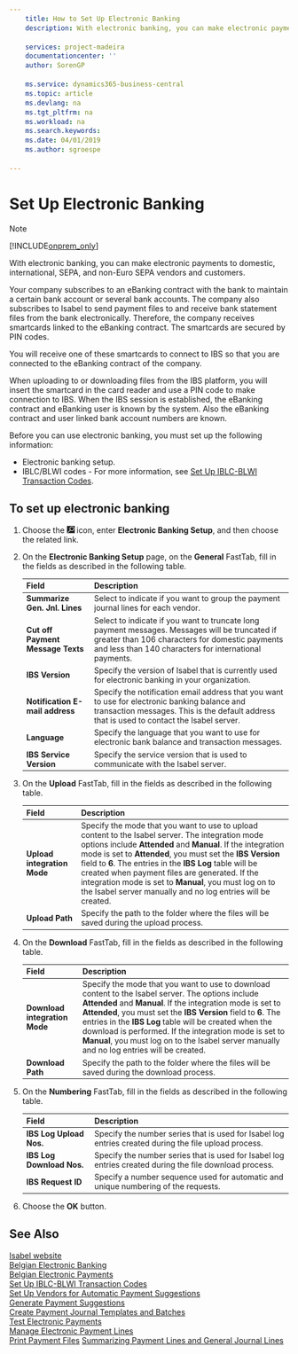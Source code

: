 ```yaml
---
    title: How to Set Up Electronic Banking
    description: With electronic banking, you can make electronic payments to domestic, international, SEPA, and non-Euro SEPA vendors and customers.

    services: project-madeira 
    documentationcenter: ''
    author: SorenGP

    ms.service: dynamics365-business-central
    ms.topic: article
    ms.devlang: na
    ms.tgt_pltfrm: na
    ms.workload: na
    ms.search.keywords:
    ms.date: 04/01/2019
    ms.author: sgroespe

---
```

# Set Up Electronic Banking
> [!Note]
> [!INCLUDE[onprem_only](../../includes/onprem_only_md.md)]

With electronic banking, you can make electronic payments to domestic, international, SEPA, and non-Euro SEPA vendors and customers.  

Your company subscribes to an eBanking contract with the bank to maintain a certain bank account or several bank accounts. The company also subscribes to Isabel to send payment files to and receive bank statement files from the bank electronically. Therefore, the company receives smartcards linked to the eBanking contract. The smartcards are secured by PIN codes.  

You will receive one of these smartcards to connect to IBS so that you are connected to the eBanking contract of the company.  

When uploading to or downloading files from the IBS platform, you will insert the smartcard in the card reader and use a PIN code to make connection to IBS. When the IBS session is established, the eBanking contract and eBanking user is known by the system. Also the eBanking contract and user linked bank account numbers are known.  

Before you can use electronic banking, you must set up the following information:  

- Electronic banking setup.  
- IBLC/BLWI codes - For more information, see [Set Up IBLC-BLWI Transaction Codes](how-to-set-up-iblc-blwi-transaction-codes.md).  

## To set up electronic banking  

1.  Choose the ![Search for Page or Report](../../media/ui-search/search_small.png "Search for Page or Report icon") icon, enter **Electronic Banking Setup**, and then choose the related link.  
2.  On the **Electronic Banking Setup** page, on the **General** FastTab, fill in the fields as described in the following table.   

    |Field|Description|  
    |---------------------------------|---------------------------------------|  
    |**Summarize Gen. Jnl. Lines**|Select to indicate if you want to group the payment journal lines for each vendor.|  
    |**Cut off Payment Message Texts**|Select to indicate if you want to truncate long payment messages. Messages will be truncated if greater than 106 characters for domestic payments and less than 140 characters for international payments.|  
    |**IBS Version**|Specify the version of Isabel that is currently used for electronic banking in your organization.|  
    |**Notification E-mail address**|Specify the notification email address that you want to use for electronic banking balance and transaction messages. This is the default address that is used to contact the Isabel server.|  
    |**Language**|Specify the language that you want to use for electronic bank balance and transaction messages.|  
    |**IBS Service Version**|Specify the service version that is used to communicate with the Isabel server.|  

3.  On the **Upload** FastTab, fill in the fields as described in the following table.   

    |Field|Description|  
    |---------------------------------|---------------------------------------|  
    |**Upload integration Mode**|Specify the mode that you want to use to upload content to the Isabel server. The integration mode options include **Attended** and **Manual**. If the integration mode is set to **Attended**, you must set the **IBS Version** field to **6**. The entries in the **IBS Log** table will be created when payment files are generated. If the integration mode is set to **Manual**, you must log on to the Isabel server manually and no log entries will be created.|  
    |**Upload Path**|Specify the path to the folder where the files will be saved during the upload process.|  

4.  On the **Download** FastTab, fill in the fields as described in the following table.   

    |Field|Description|  
    |---------------------------------|---------------------------------------|  
    |**Download integration Mode**|Specify the mode that you want to use to download content to the Isabel server. The options include **Attended** and **Manual**. If the integration mode is set to **Attended**, you must set the **IBS Version** field to **6**. The entries in the **IBS Log** table will be created when the download is performed. If the integration mode is set to **Manual**, you must log on to the Isabel server manually and no log entries will be created.|  
    |**Download Path**|Specify the path to the folder where the files will be saved during the download process.|  

5.  On the **Numbering** FastTab, fill in the fields as described in the following table.   

    |Field|Description|  
    |---------------------------------|---------------------------------------|  
    |**IBS Log Upload Nos.**|Specify the number series that is used for Isabel log entries created during the file upload process.|  
    |**IBS Log Download Nos.**|Specify the number series that is used for Isabel log entries created during the file download process.|  
    |**IBS Request ID**|Specify a number sequence used for automatic and unique numbering of the requests.|  

6.  Choose the **OK** button.  

## See Also  
 [Isabel website](https://go.microsoft.com/fwlink/?LinkId=210323)   
 [Belgian Electronic Banking](belgian-electronic-banking.md)   
 [Belgian Electronic Payments](belgian-electronic-payments.md)   
 [Set Up IBLC-BLWI Transaction Codes](how-to-set-up-iblc-blwi-transaction-codes.md)   
 [Set Up Vendors for Automatic Payment Suggestions](how-to-set-up-vendors-for-automatic-payment-suggestions.md)   
 [Generate Payment Suggestions](how-to-generate-payment-suggestions.md)   
 [Create Payment Journal Templates and Batches](how-to-create-payment-journal-templates-and-batches.md)   
 [Test Electronic Payments](how-to-test-electronic-payments.md)   
 [Manage Electronic Payment Lines](how-to-manage-electronic-payment-lines.md)   
 [Print Payment Files](how-to-print-payment-files.md)
 [Summarizing Payment Lines and General Journal Lines](summarizing-payment-lines-and-general-journal-lines.md)
 